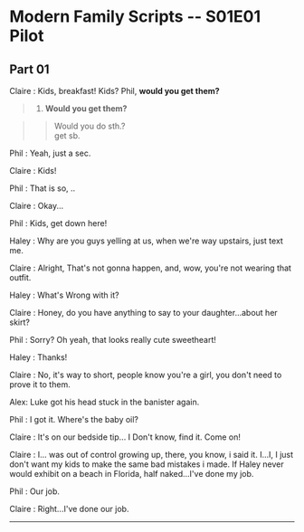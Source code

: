# Modern Family Scripts -- S01E01 Pilot   

## Part 01

Claire : Kids, breakfast! Kids? Phil, **would you get them?**

> 1. **Would you get them?**

>> Would you do sth.?  
>> get sb.


Phil : Yeah, just a sec.

Claire : Kids!

Phil : That is so, ..

Claire : Okay...

Phil : Kids, get down here!

Haley : Why are you guys yelling at us, when we're way upstairs, just text me.

Claire : Alright, That's not gonna happen, and, wow, you're not wearing that outfit.

Haley : What's Wrong with it?

Claire : Honey, do you have anything to say to your daughter...about her skirt?

Phil : Sorry? Oh yeah, that looks really cute sweetheart!

Haley : Thanks!

Claire : No, it's way to short, people know you're a girl, you don't need to prove it to them.

Alex: Luke got his head stuck in the banister again.

Phil : I got it. Where's the baby oil?

Claire : It's on our bedside tip... I Don't know, find it. Come on!

Claire : I... was out of control growing up,  there, you know, i said it. I...I, I just don't want my kids to make the same bad mistakes i made. If Haley never would exhibit on a beach in Florida, half naked...I've done my job.

Phil : Our job.

Claire :  Right...I've done our job.

--------------
